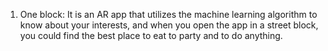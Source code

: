 1. One block: It is an AR app that utilizes the machine learning algorithm to know about your interests, and when you open the app in a street block,
you could find the best place to eat to party and to do anything.
